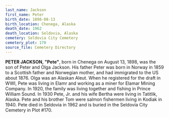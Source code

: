 ```yaml
---
last_name: Jackson
first_name: Peter
birth_date: 1898-08-13
birth_location: Chenega, Alaska
death_date: 1962
death_location: Seldovia, Alaska
cemetery: Seldovia City Cemetery
cemetery_plot: 170
source_file: Cemetery Directory
---
```

**PETER JACKSON, "Pete"**, born in Chenega on August 13, 1898, was the son of Peter
and Olga Jackson. His father Peter was born in Norway in 1859 to a
Scottish father and Norwegian mother, and had immigrated to the US about 1876. Olga was an Alaskan Aleut. When he registered for the draft in
WWI, Pete was living in Elamr and working as a miner for Elamar Mining
Company. In 1920, the family was living together and fishing in Prince
William Sound. In 1930 Pete, Jr. and his wife Bertha were living in
Tatitlik, Alaska. Pete and his brother Tom were salmon fishermen living
in Kodiak in 1940. Pete died in Seldovia in 1962 and is buried in the Seldovia City Cemetery in Plot #170.

